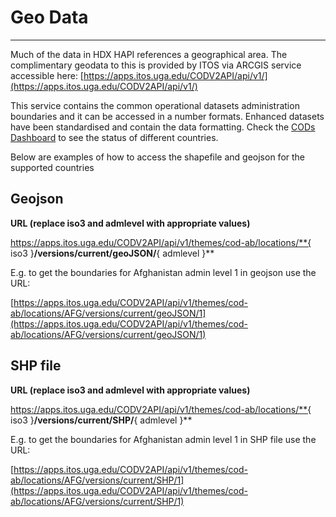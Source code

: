 # Geo Data

---

Much of the data in HDX HAPI references a geographical area.  The complimentary geodata to this is provided by ITOS via ARCGIS service accessible here: [https://apps.itos.uga.edu/CODV2API/api/v1/](https://apps.itos.uga.edu/CODV2API/api/v1/)

This service contains the common operational datasets administration boundaries and it can be accessed in a number formats. Enhanced datasets have been standardised and contain the data formatting. Check the [CODs Dashboard](https://cod.unocha.org/) to see the status of different countries.

Below are examples of how to access the shapefile and geojson for the supported countries

## Geojson

**URL (replace iso3 and admlevel with appropriate values)**

https://apps.itos.uga.edu/CODV2API/api/v1/themes/cod-ab/locations/**{ iso3 }**/versions/current/geoJSON/**{ admlevel }**

E.g. to get the boundaries for Afghanistan admin level 1 in geojson use the URL:

[https://apps.itos.uga.edu/CODV2API/api/v1/themes/cod-ab/locations/AFG/versions/current/geoJSON/1](https://apps.itos.uga.edu/CODV2API/api/v1/themes/cod-ab/locations/AFG/versions/current/geoJSON/1) 

## SHP file

**URL (replace iso3 and admlevel with appropriate values)**

https://apps.itos.uga.edu/CODV2API/api/v1/themes/cod-ab/locations/**{ iso3 }**/versions/current/SHP/**{ admlevel }**

E.g. to get the boundaries for Afghanistan admin level 1 in SHP file use the URL:

[https://apps.itos.uga.edu/CODV2API/api/v1/themes/cod-ab/locations/AFG/versions/current/SHP/1](https://apps.itos.uga.edu/CODV2API/api/v1/themes/cod-ab/locations/AFG/versions/current/SHP/1) 